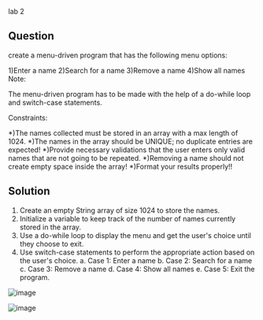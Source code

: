 lab 2
## Question
create a menu-driven program that has the following menu options:

1)Enter a name
2)Search for a name
3)Remove a name
4)Show all names
Note:

The menu-driven program has to be made with the help of a do-while loop and switch-case statements.

Constraints:

*)The names collected must be stored in an array with a max length of 1024.
*)The names in the array should be UNIQUE; no duplicate entries are expected!
*)Provide necessary validations that the user enters only valid names that are not going to be repeated.
*)Removing a name should not create empty space inside the array!
*)Format your results properly!!

## Solution
1. Create an empty String array of size 1024 to store the names.
2. Initialize a variable to keep track of the number of names currently stored in the array.
3. Use a do-while loop to display the menu and get the user's choice until they choose to exit.
4. Use switch-case statements to perform the appropriate action based on the user's choice.
    a. Case 1: Enter a name
    b. Case 2: Search for a name
    c. Case 3: Remove a name
    d. Case 4: Show all names
    e. Case 5: Exit the program.


![image](https://github.com/nithin403/22122033-MDS273L-JAVA/assets/113897873/cc03d9c4-cf83-4af0-863d-f22cf3accfc5)

![image](https://github.com/nithin403/22122033-MDS273L-JAVA/assets/113897873/d0e4839a-99d1-401f-b78a-ebf3436f28c0)
